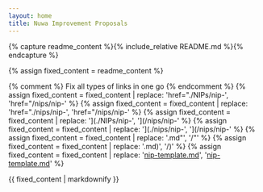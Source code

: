 ```yaml
---
layout: home
title: Nuwa Improvement Proposals
---
```


{% capture readme_content %}{% include_relative README.md %}{% endcapture %}

{% assign fixed_content = readme_content %}

{% comment %} Fix all types of links in one go {% endcomment %}
{% assign fixed_content = fixed_content | replace: 'href="./NIPs/nip-', 'href="/nips/nip-' %}
{% assign fixed_content = fixed_content | replace: 'href="./nips/nip-', 'href="/nips/nip-' %}
{% assign fixed_content = fixed_content | replace: '](./NIPs/nip-', '](/nips/nip-' %}
{% assign fixed_content = fixed_content | replace: '](./nips/nip-', '](/nips/nip-' %}
{% assign fixed_content = fixed_content | replace: '.md"', '/"' %}
{% assign fixed_content = fixed_content | replace: '.md)', '/)' %}
{% assign fixed_content = fixed_content | replace: '[nip-template.md](./nip-template.md)', '[nip-template.md](/nip-template.md)' %}

{{ fixed_content | markdownify }}